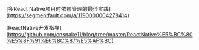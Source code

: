 
[多React Native项目时依赖管理的最佳实践]
(https://segmentfault.com/a/1190000004278414)

[ReactNative开发指导]
(https://github.com/cnsnake11/blog/tree/master/ReactNative%E5%BC%80%E5%8F%91%E6%8C%87%E5%AF%BC)
